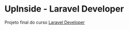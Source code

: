 # UpInside - Laravel Developer
Projeto final do curso [Laravel Developer](https://laraveldeveloper.com.br/)
